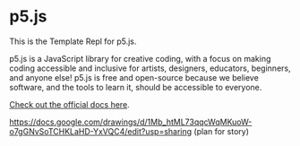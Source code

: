 # p5.js

This is the Template Repl for p5.js.

p5.js is a JavaScript library for creative coding, with a focus on making coding accessible and inclusive for artists, designers, educators, beginners, and anyone else! p5.js is free and open-source because we believe software, and the tools to learn it, should be accessible to everyone.

[Check out the official docs here](https://p5js.org/reference/).




https://docs.google.com/drawings/d/1Mb_htML73qqcWqMKuoW-o7gGNvSoTCHKLaHD-YxVQC4/edit?usp=sharing (plan for story)